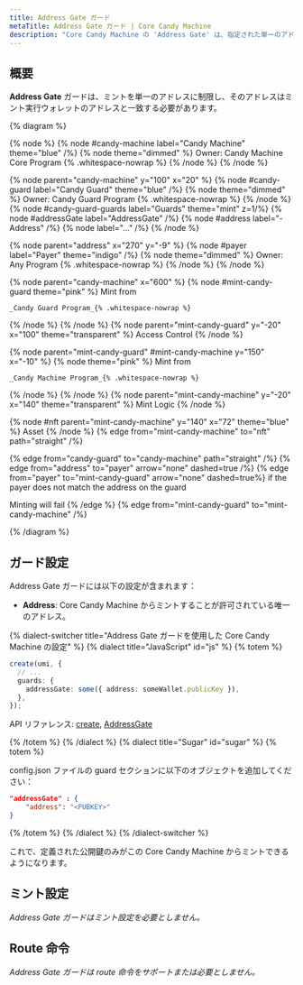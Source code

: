 ```yaml
---
title: Address Gate ガード
metaTitle: Address Gate ガード | Core Candy Machine
description: "Core Candy Machine の 'Address Gate' は、指定された単一のアドレスにミントを制限します。"
---
```


## 概要

**Address Gate** ガードは、ミントを単一のアドレスに制限し、そのアドレスはミント実行ウォレットのアドレスと一致する必要があります。

{% diagram  %}

{% node %}
{% node #candy-machine label="Candy Machine" theme="blue" /%}
{% node theme="dimmed" %}
Owner: Candy Machine Core Program {% .whitespace-nowrap %}
{% /node %}
{% /node %}

{% node parent="candy-machine" y="100" x="20" %}
{% node #candy-guard label="Candy Guard" theme="blue" /%}
{% node theme="dimmed" %}
Owner: Candy Guard Program {% .whitespace-nowrap %}
{% /node %}
{% node #candy-guard-guards label="Guards" theme="mint" z=1/%}
{% node #addressGate label="AddressGate" /%}
{% node #address label="- Address" /%}
{% node label="..." /%}
{% /node %}

{% node parent="address" x="270" y="-9" %}
{% node #payer label="Payer" theme="indigo" /%}
{% node theme="dimmed" %}
Owner: Any Program {% .whitespace-nowrap %}
{% /node %}
{% /node %}

{% node parent="candy-machine" x="600" %}
  {% node #mint-candy-guard theme="pink" %}
    Mint from

    _Candy Guard Program_{% .whitespace-nowrap %}
  {% /node %}
{% /node %}
{% node parent="mint-candy-guard" y="-20" x="100" theme="transparent" %}
  Access Control
{% /node %}

{% node parent="mint-candy-guard" #mint-candy-machine y="150" x="-10" %}
  {% node theme="pink" %}
    Mint from

    _Candy Machine Program_{% .whitespace-nowrap %}
  {% /node %}
{% /node %}
{% node parent="mint-candy-machine" y="-20" x="140" theme="transparent" %}
  Mint Logic
{% /node %}

{% node #nft parent="mint-candy-machine" y="140" x="72" theme="blue" %}
  Asset
{% /node %}
{% edge from="mint-candy-machine" to="nft" path="straight" /%}

{% edge from="candy-guard" to="candy-machine" path="straight" /%}
{% edge from="address" to="payer" arrow="none" dashed=true /%}
{% edge from="payer" to="mint-candy-guard" arrow="none" dashed=true%}
if the payer does not match the address on the guard

Minting will fail
{% /edge %}
{% edge from="mint-candy-guard" to="mint-candy-machine" /%}


{% /diagram %}

## ガード設定

Address Gate ガードには以下の設定が含まれます：

- **Address**: Core Candy Machine からミントすることが許可されている唯一のアドレス。

{% dialect-switcher title="Address Gate ガードを使用した Core Candy Machine の設定" %}
{% dialect title="JavaScript" id="js" %}
{% totem %}

```ts
create(umi, {
  // ...
  guards: {
    addressGate: some({ address: someWallet.publicKey }),
  },
});
```

API リファレンス: [create](https://mpl-core-candy-machine.typedoc.metaplex.com/functions/create.html), [AddressGate](https://mpl-core-candy-machine.typedoc.metaplex.com/types/AddressGate.html)


{% /totem %}
{% /dialect %}
{% dialect title="Sugar" id="sugar" %}
{% totem %}

config.json ファイルの guard セクションに以下のオブジェクトを追加してください：

```json
"addressGate" : {
    "address": "<PUBKEY>"
}
```

{% /totem %}
{% /dialect %}
{% /dialect-switcher %}

これで、定義された公開鍵のみがこの Core Candy Machine からミントできるようになります。

## ミント設定

_Address Gate ガードはミント設定を必要としません。_

## Route 命令

_Address Gate ガードは route 命令をサポートまたは必要としません。_
